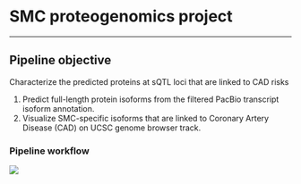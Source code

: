 # SMC proteogenomics project 
---


## Pipeline objective
Characterize the predicted proteins at sQTL loci that are linked to CAD risks

1. Predict full-length protein isoforms from the filtered PacBio transcript isoform annotation.
2. Visualize SMC-specific isoforms that are linked to Coronary Artery Disease (CAD) on UCSC genome browser track.

### Pipeline workflow
![](https://i.imgur.com/kFWwb3U.png)
